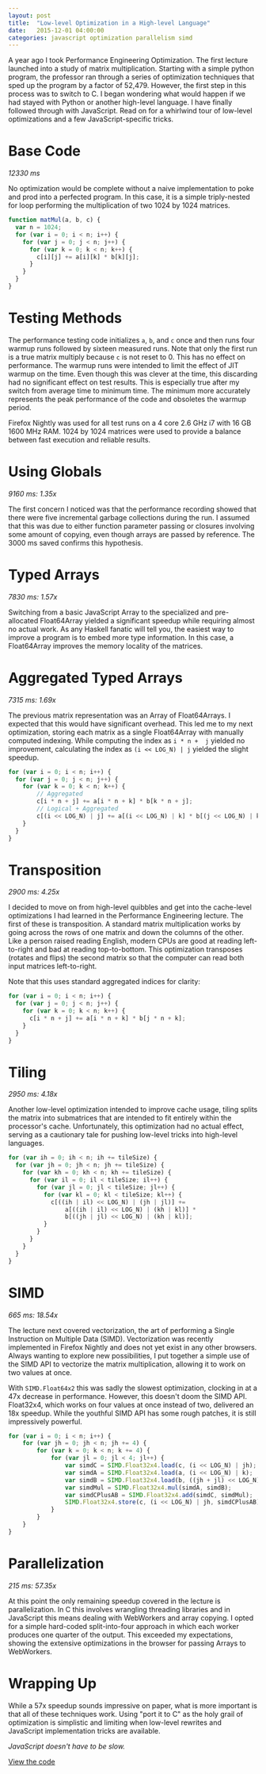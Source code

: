 ```yaml
---
layout: post
title:  "Low-level Optimization in a High-level Language"
date:   2015-12-01 04:00:00
categories: javascript optimization parallelism simd
---
```


A year ago I took Performance Engineering Optimization. The first lecture
launched into a study of matrix multiplication. Starting with a simple python
program, the professor ran through a series of optimization techniques that
sped up the program by a factor of 52,479. However, the first step in this
process was to switch to C. I began wondering what would happen if we had
stayed with Python or another high-level language. I have finally followed
through with JavaScript. Read on for a whirlwind tour of low-level
optimizations and a few JavaScript-specific tricks.


# Base Code
*12330 ms*

No optimization would be complete without a naive implementation to poke and
prod into a perfected program. In this case, it is a simple triply-nested for
loop performing the multiplication of two 1024 by 1024 matrices.

~~~ javascript
function matMul(a, b, c) {
  var n = 1024;
  for (var i = 0; i < n; i++) {
    for (var j = 0; j < n; j++) {
      for (var k = 0; k < n; k++) {
        c[i][j] += a[i][k] * b[k][j];
      }
    }
  }
}
~~~


# Testing Methods

The performance testing code initializes `a`, `b`, and `c` once and then runs
four warmup runs followed by sixteen measured runs. Note that only the first
run is a true matrix multiply because `c` is not reset to 0. This has no effect
on performance. The warmup runs were intended to limit the effect of JIT
warmup on the time. Even though this was clever at the time, this discarding
had no significant effect on test results.  This is especially true after my
switch from average time to minimum time. The minimum more accurately
represents the peak performance of the code and obsoletes the warmup period.

Firefox Nightly was used for all test runs on a 4 core 2.6 GHz i7 with 16 GB
1600 MHz RAM. 1024 by 1024 matrices were used to provide a balance between fast
execution and reliable results.


# Using Globals
*9160 ms: 1.35x*

The first concern I noticed was that the performance recording showed that
there were five incremental garbage collections during the run. I assumed that
this was due to either function parameter passing or closures involving some
amount of copying, even though arrays are passed by reference. The 3000 ms
saved confirms this hypothesis.


# Typed Arrays
*7830 ms: 1.57x*

Switching from a basic JavaScript Array to the specialized and pre-allocated
Float64Array yielded a significant speedup while requiring almost no actual
work. As any Haskell fanatic will tell you, the easiest way to improve a
program is to embed more type information. In this case, a Float64Array
improves the memory locality of the matrices.


# Aggregated Typed Arrays
*7315 ms: 1.69x*

The previous matrix representation was an Array of Float64Arrays. I expected
that this would have significant overhead. This led me to my next optimization,
storing each matrix as a single Float64Array with manually computed indexing.
While computing the index as `i * n +  j` yielded no improvement, calculating
the index as `(i << LOG_N) | j` yielded the slight speedup.

~~~ javascript
for (var i = 0; i < n; i++) {
  for (var j = 0; j < n; j++) {
    for (var k = 0; k < n; k++) {
        // Aggregated
        c[i * n + j] += a[i * n + k] * b[k * n + j];
        // Logical + Aggregated
        c[(i << LOG_N) | j] += a[(i << LOG_N) | k] * b[(j << LOG_N) | k];
    }
  }
}
~~~


# Transposition
*2900 ms: 4.25x*

I decided to move on from high-level quibbles and get into the cache-level
optimizations I had learned in the Performance Engineering lecture. The first
of these is transposition. A standard matrix multiplication works by going
across the rows of one matrix and down the columns of the other. Like a person raised
reading English, modern CPUs are good at reading left-to-right and bad at
reading top-to-bottom. This optimization transposes (rotates and flips) the
second matrix so that the computer can read both input matrices left-to-right.

Note that this uses standard aggregated indices for clarity:

~~~ javascript
for (var i = 0; i < n; i++) {
  for (var j = 0; j < n; j++) {
    for (var k = 0; k < n; k++) {
      c[i * n + j] += a[i * n + k] * b[j * n + k];
    }
  }
}
~~~


# Tiling
*2950 ms: 4.18x*

Another low-level optimization intended to improve cache usage, tiling splits
the matrix into submatrices that are intended to fit entirely within the
processor's cache. Unfortunately, this optimization had no actual effect,
serving as a cautionary tale for pushing low-level tricks into high-level
languages.

~~~ javascript
for (var ih = 0; ih < n; ih += tileSize) {
  for (var jh = 0; jh < n; jh += tileSize) {
    for (var kh = 0; kh < n; kh += tileSize) {
      for (var il = 0; il < tileSize; il++) {
        for (var jl = 0; jl < tileSize; jl++) {
          for (var kl = 0; kl < tileSize; kl++) {
            c[((ih | il) << LOG_N) | (jh | jl)] +=
                a[((ih | il) << LOG_N) | (kh | kl)] *
                b[((jh | jl) << LOG_N) | (kh | kl)];
          }
        }
      }
    }
  }
}
~~~


# SIMD
*665 ms: 18.54x*

The lecture next covered vectorization, the art of performing a Single
Instruction on Multiple Data (SIMD). Vectorization was recently implemented in
Firefox Nightly and does not yet exist in any other browsers. Always wanting to
explore new possibilities, I put together a simple use of the SIMD API to
vectorize the matrix multiplication, allowing it to work on two values at once.

With `SIMD.Float64x2` this was sadly the slowest optimization, clocking in at a
47x decrease in performance. However, this doesn't doom the SIMD API.
Float32x4, which works on four values at once instead of two, delivered an 18x
speedup. While the youthful SIMD API has some rough patches, it is still
impressively powerful.

~~~ javascript
for (var i = 0; i < n; i++) {
	for (var jh = 0; jh < n; jh += 4) {
		for (var k = 0; k < n; k += 4) {
			for (var jl = 0; jl < 4; jl++) {
				var simdC = SIMD.Float32x4.load(c, (i << LOG_N) | jh);
				var simdA = SIMD.Float32x4.load(a, (i << LOG_N) | k);
				var simdB = SIMD.Float32x4.load(b, ((jh + jl) << LOG_N) | k);
				var simdMul = SIMD.Float32x4.mul(simdA, simdB);
				var simdCPlusAB = SIMD.Float32x4.add(simdC, simdMul);
				SIMD.Float32x4.store(c, (i << LOG_N) | jh, simdCPlusAB);
			}
		}
	}
}
~~~


# Parallelization
*215 ms: 57.35x*

At this point the only remaining speedup covered in the lecture is
parallelization. In C this involves wrangling threading libraries and in
JavaScript this means dealing with WebWorkers and array copying. I opted for a
simple hard-coded split-into-four approach in which each worker produces one
quarter of the output. This exceeded my expectations, showing the extensive
optimizations in the browser for passing Arrays to WebWorkers.


# Wrapping Up
While a 57x speedup sounds impressive on paper, what is more important is that
all of these techniques work. Using "port it to C" as the holy grail of
optimization is simplistic and limiting when low-level rewrites and JavaScript
implementation tricks are available.

*JavaScript doesn't have to be slow.*

[View the code](https://github.com/hobinjk/matrix-optimization/commits/master)
